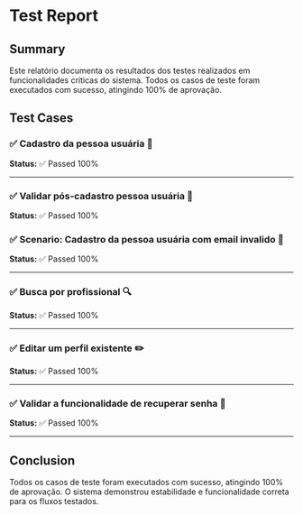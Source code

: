 # Test Report

## Summary
Este relatório documenta os resultados dos testes realizados em funcionalidades críticas do sistema. Todos os casos de teste foram executados com sucesso, atingindo 100% de aprovação.

## Test Cases

### ✅ Cadastro da pessoa usuária 🎉
**Status:** ✅ Passed 100%

---

### ✅ Validar pós-cadastro pessoa usuária 🚀
**Status:** ✅ Passed 100%

### ✅  Scenario: Cadastro da pessoa usuária com email invalido 🔑
**Status:** ✅ Passed 100%

---

### ✅ Busca por profissional 🔍
**Status:** ✅ Passed 100%

---

### ✅ Editar um perfil existente ✏️
**Status:** ✅ Passed 100%

---

### ✅ Validar a funcionalidade de recuperar senha 🔑
**Status:** ✅ Passed 100%

---

## Conclusion
Todos os casos de teste foram executados com sucesso, atingindo 100% de aprovação. O sistema demonstrou estabilidade e funcionalidade correta para os fluxos testados.
